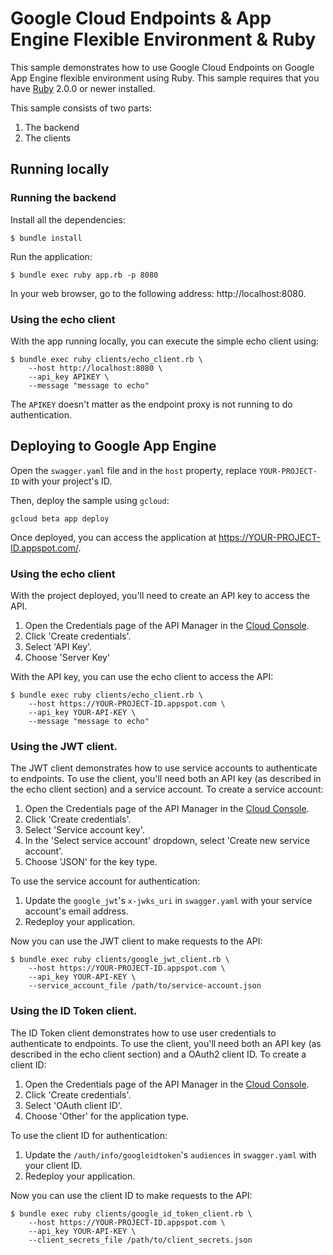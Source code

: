 # Google Cloud Endpoints & App Engine Flexible Environment & Ruby

This sample demonstrates how to use Google Cloud Endpoints on
Google App Engine flexible environment using Ruby. This sample requires that you
have [Ruby](https://www.ruby-lang.org/en/documentation/installation/) 2.0.0 or
newer installed.

This sample consists of two parts:

1. The backend
2. The clients

## Running locally

### Running the backend

Install all the dependencies:

    $ bundle install

Run the application:

    $ bundle exec ruby app.rb -p 8080

In your web browser, go to the following address: http://localhost:8080.

### Using the echo client

With the app running locally, you can execute the simple echo client using:

    $ bundle exec ruby clients/echo_client.rb \
        --host http://localhost:8080 \
        --api_key APIKEY \
        --message "message to echo"

The `APIKEY` doesn't matter as the endpoint proxy is not running to do authentication.

## Deploying to Google App Engine

Open the `swagger.yaml` file and in the `host` property, replace
`YOUR-PROJECT-ID` with your project's ID.

Then, deploy the sample using `gcloud`:

    gcloud beta app deploy

Once deployed, you can access the application at https://YOUR-PROJECT-ID.appspot.com/.

### Using the echo client

With the project deployed, you'll need to create an API key to access the API.

1. Open the Credentials page of the API Manager in the [Cloud Console](https://console.cloud.google.com/apis/credentials).
2. Click 'Create credentials'.
3. Select 'API Key'.
4. Choose 'Server Key'

With the API key, you can use the echo client to access the API:

    $ bundle exec ruby clients/echo_client.rb \
        --host https://YOUR-PROJECT-ID.appspot.com \
        --api_key YOUR-API-KEY \
        --message "message to echo"

### Using the JWT client.

The JWT client demonstrates how to use service accounts to authenticate to endpoints. To use the client, you'll need both an API key (as described in the echo client section) and a service account. To create a service account:

1. Open the Credentials page of the API Manager in the [Cloud Console](https://console.cloud.google.com/apis/credentials).
2. Click 'Create credentials'.
3. Select 'Service account key'.
4. In the 'Select service account' dropdown, select 'Create new service account'.
5. Choose 'JSON' for the key type.

To use the service account for authentication:

1. Update the `google_jwt`'s `x-jwks_uri` in `swagger.yaml` with your service account's email address.
2. Redeploy your application.

Now you can use the JWT client to make requests to the API:

    $ bundle exec ruby clients/google_jwt_client.rb \
        --host https://YOUR-PROJECT-ID.appspot.com \
        --api_key YOUR-API-KEY \
        --service_account_file /path/to/service-account.json

### Using the ID Token client.

The ID Token client demonstrates how to use user credentials to authenticate to endpoints. To use the client, you'll need both an API key (as described in the echo client section) and a OAuth2 client ID. To create a client ID:

1. Open the Credentials page of the API Manager in the [Cloud Console](https://console.cloud.google.com/apis/credentials).
2. Click 'Create credentials'.
3. Select 'OAuth client ID'.
4. Choose 'Other' for the application type.

To use the client ID for authentication:

1. Update the `/auth/info/googleidtoken`'s `audiences` in `swagger.yaml` with your client ID.
2. Redeploy your application.

Now you can use the client ID to make requests to the API:

    $ bundle exec ruby clients/google_id_token_client.rb \
        --host https://YOUR-PROJECT-ID.appspot.com \
        --api_key YOUR-API-KEY \
        --client_secrets_file /path/to/client_secrets.json
